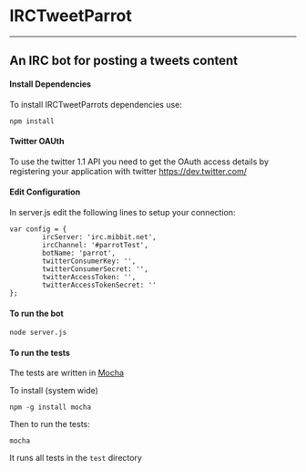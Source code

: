 # IRCTweetParrot
***

## An IRC bot for posting a tweets content

#### Install Dependencies
To install IRCTweetParrots dependencies use:

	npm install

#### Twitter OAUth
To use the twitter 1.1 API you need to get the OAuth access details by registering your application with twitter
https://dev.twitter.com/

#### Edit Configuration
In server.js edit the following lines to setup your connection:


	var config = {
	        ircServer: 'irc.mibbit.net',
	        ircChannel: '#parrotTest',
	        botName: 'parrot',
	        twitterConsumerKey: '',
            twitterConsumerSecret: '',
            twitterAccessToken: '',
            twitterAccessTokenSecret: ''
	};
	
#### To run the bot
	node server.js
	
#### To run the tests

The tests are written in [Mocha](https://mochajs.org/)

To install (system wide)

	npm -g install mocha
	
Then to run the tests:

	mocha
	
It runs all tests in the `test` directory

